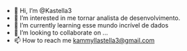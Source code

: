 - 👋 Hi, I’m @Kastella3
- 👀 I’m interested in me tornar analista de desenvolvimento.
- 🌱 I’m currently learning  esse mundo incrível de dados
- 💞️ I’m looking to collaborate on ...
- 📫 How to reach me kammyllastella3@gmail.com

<!---
Kastella3/Kastella3 is a ✨ special ✨ repository because its `README.md` (this file) appears on your GitHub profile.
You can click the Preview link to take a look at your changes.
--->
